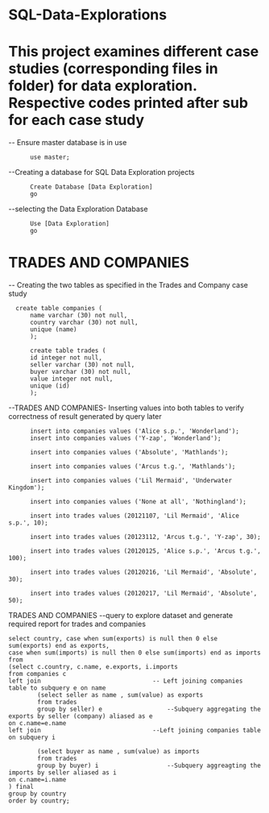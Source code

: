 # SQL-Data-Explorations
# This project examines different case studies (corresponding files in folder) for data exploration. Respective codes printed after sub for each case study

-- Ensure master database is in use

          use master;


 --Creating a database for SQL Data Exploration projects
 
          Create Database [Data Exploration]
          go
	  
--selecting the Data Exploration Database

          Use [Data Exploration]
          go

# TRADES AND COMPANIES
-- Creating the two tables as specified in the Trades and Company case study

	  create table companies (
          name varchar (30) not null,
          country varchar (30) not null,
          unique (name)
          );

          create table trades (
          id integer not null,
          seller varchar (30) not null,
          buyer varchar (30) not null,
          value integer not null,
          unique (id)
          );

--TRADES AND COMPANIES- Inserting values into both tables to verify correctness of result generated by query later

          insert into companies values ('Alice s.p.', 'Wonderland');
          insert into companies values ('Y-zap', 'Wonderland');

          insert into companies values ('Absolute', 'Mathlands');

          insert into companies values ('Arcus t.g.', 'Mathlands');

          insert into companies values ('Lil Mermaid', 'Underwater Kingdom');

          insert into companies values ('None at all', 'Nothingland');

          insert into trades values (20121107, 'Lil Mermaid', 'Alice s.p.', 10);

          insert into trades values (20123112, 'Arcus t.g.', 'Y-zap', 30);

          insert into trades values (20120125, 'Alice s.p.', 'Arcus t.g.', 100);

          insert into trades values (20120216, 'Lil Mermaid', 'Absolute', 30);

          insert into trades values (20120217, 'Lil Mermaid', 'Absolute', 50);
	  
TRADES AND COMPANIES --query to explore dataset and generate required report for trades and companies
 
	select country, case when sum(exports) is null then 0 else sum(exports) end as exports,
	case when sum(imports) is null then 0 else sum(imports) end as imports
	from
	(select c.country, c.name, e.exports, i.imports
	from companies c
	left join								-- Left joining companies table to subquery e on name
			(select seller as name , sum(value) as exports
			from trades
			group by seller) e					--Subquery aggregating the exports by seller (company) aliased as e
	on c.name=e.name
	left join								--Left joining companies table on subquery i

			(select buyer as name , sum(value) as imports
			from trades
			group by buyer) i					--Subquery aggreagting the imports by seller aliased as i
	on c.name=i.name
	) final
	group by country
	order by country;
